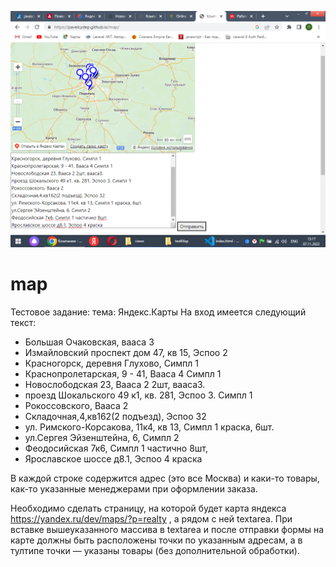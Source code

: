 ![alt text](image.png)
# map

Тестовое задание: тема: Яндекс.Карты
На вход имеется следующий текст:

- Большая Очаковская, вааса 3
- Измайловский проспект дом 47, кв 15, Эспоо 2
- Красногорск, деревня Глухово, Симпл 1
- Краснопролетарская, 9 - 41, Вааса 4 Симпл 1
- Новослободская 23, Вааса 2 2шт, вааса3.
- проезд Шокальского 49 к1, кв. 281, Эспоо 3. Симпл 1
- Рокоссовского, Вааса 2
- Складочная,4,кв162(2 подъезд), Эспоо 32
- ул. Римского-Корсакова, 11к4, кв 13, Симпл 1 краска, 6шт.
- ул.Сергея Эйзенштейна, 6, Симпл 2
- Феодосийская 7к6, Симпл 1 частично 8шт,
- Ярославское шоссе д8.1, Эспоо 4 краска

В каждой строке содержится адрес (это все Москва) и каки-то товары, как-то указанные менеджерами при оформлении заказа.

Необходимо сделать страницу, на которой будет карта яндекса https://yandex.ru/dev/maps/?p=realty , а рядом с ней textarea. При вставке вышеуказанного массива в textarea и после отправки формы на карте должны быть расположены точки по указанным адресам, а в тултипе точки — указаны товары (без дополнительной обработки).
